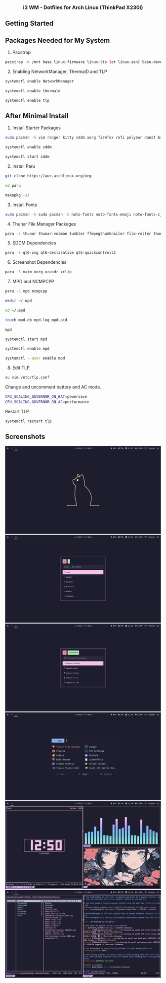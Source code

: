 <div align="center">
<h3 align="center"><b>i3 WM</b> - Dotfiles for Arch Linux (ThinkPad X230i)</h3>
</div>

## Getting Started

## Packages Needed for My System

1. Pacstrap

```bash
pacstrap -K /mnt base linux-firmware linux-lts (or linux-zen) base-devel git grub sudo nano intel-ucode thermald tlp networkmanager
```

2. Enabling NetworkManager, ThermalD and TLP

```bash
systemctl enable NetworkManager
```

```bash
systemctl enable thermald
```

```bash
systemctl enable tlp
```

## After Minimal Install

1. Install Starter Packages

```bash
sudo pacman -S vim ranger kitty sddm xorg firefox rofi polybar dunst brightnessctl pavucontrol pulseaudio
```

```bash
systemctl enable sddm
```

```bash
systemctl start sddm
```

2. Install Paru

```bash
git clone https://aur.archlinux.org/org
```

```bash
cd paru
```

```bash
makepkg -si
```

3. Install Fonts

```bash
sudo pacman -S sudo pacman -S noto-fonts noto-fonts-emoji noto-fonts-cjk noto-fonts-extra ttf-cascadia-code ttf-cascadia-code-nerd ttf-cascadia-mono-nerd ttf-jetbrains-mono ttf-jetbrains-mono-nerd
```

4. Thunar File Manager Packages

```bash
paru -S thunar thunar-volman tumbler ffmpegthumbnailer file-roller thunar-archive-plugin gvfs gvfs-mtp android-tools android-udev
```

5. SDDM Dependencies

```bash
paru -S qt6-svg qt6-declarative qt5-quickcontrols2
```

6. Screenshot Dependencies

```bash
paru -S maim xorg-xrandr xclip
```

7. MPD and NCMPCPP

```bash
paru -S mpd ncmpcpp
```

```bash
mkdir ~/.mpd
```

```bash
cd ~/.mpd
```

```bash
touch mpd.db mpd.log mpd.pid
```

```bash
mpd
```

```bash
systemctl start mpd
```

```bash
systemctl enable mpd
```

```bash
systemctl --user enable mpd
```

8. Edit TLP

```bash
su vim /etc/tlp.conf
```

Change and uncomment battery and AC mode.

```bash
CPU_SCALING_GOVERNOR_ON_BAT=powersave
CPU_SCALING_GOVERNOR_ON_AC=performance
```

Restart TLP

```bash
systemctl restart tlp
```

## Screenshots

<img src="./1.png" />
<img src="./2.png" />
<img src="./3.png" />
<img src="./4.png" />
<img src="./5.png" />
<img src="./6.png" />
